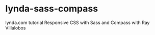 lynda-sass-compass
==================

lynda.com tutorial Responsive CSS with Sass and Compass with Ray Villalobos
